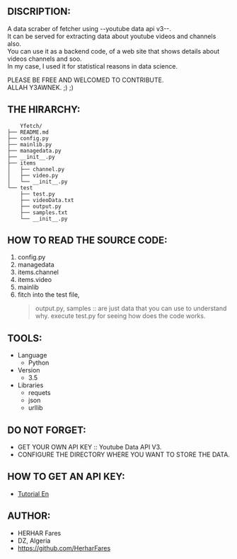 DISCRIPTION:
------
A data scraber of fetcher using --youtube data api v3--.<br>
It can be served for extracting data about youtube videos and channels also.<br>
You can use it as a backend code, of a web site that shows details about videos channels and soo.<br>
In my case, I used it for statistical reasons in data science.<br>

PLEASE BE FREE AND WELCOMED TO CONTRIBUTE.<br>
ALLAH Y3AWNEK. ;) ;)

THE HIRARCHY:
-------
```
    Yfetch/
├── README.md
├── config.py
├── mainlib.py
├── managedata.py
├── __init__.py
├── items
│   ├── channel.py
│   ├── video.py
│   └── __init__.py
└── test
    ├── test.py
    ├── videoData.txt
    ├── output.py
    ├── samples.txt
    └── __init__.py
```
    
HOW TO READ THE SOURCE CODE:
---------------
1. config.py
2. managedata
3. items.channel
4. items.video
5. mainlib
6. fitch into the test file,
   >output.py, samples :: are just data that you can use to understand why.
   execute test.py for seeing how does the code works.


TOOLS:
---
* Language
	* Python
*  Version
	* 3.5
* Libraries
	* requets
	* json
	* urllib

DO NOT FORGET:
-------
* GET YOUR OWN API KEY :: Youtube Data API V3.
* CONFIGURE THE DIRECTORY WHERE YOU WANT TO STORE THE DATA.


HOW TO GET AN API KEY:
----------
* [Tutorial En](https://www.youtube.com/watch?v=pP4zvduVAqo)

AUTHOR:
----
* HERHAR Fares
* DZ, Algeria
* https://github.com/HerharFares
